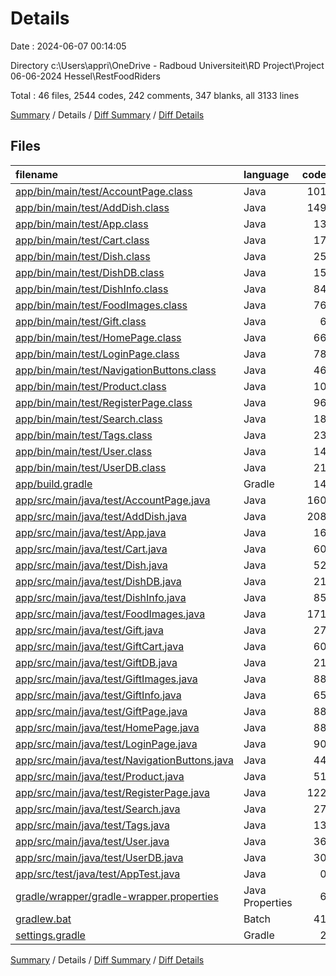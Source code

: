 # Details

Date : 2024-06-07 00:14:05

Directory c:\\Users\\appri\\OneDrive - Radboud Universiteit\\RD Project\\Project 06-06-2024 Hessel\\RestFoodRiders

Total : 46 files,  2544 codes, 242 comments, 347 blanks, all 3133 lines

[Summary](results.md) / Details / [Diff Summary](diff.md) / [Diff Details](diff-details.md)

## Files
| filename | language | code | comment | blank | total |
| :--- | :--- | ---: | ---: | ---: | ---: |
| [app/bin/main/test/AccountPage.class](/app/bin/main/test/AccountPage.class) | Java | 101 | 4 | 0 | 105 |
| [app/bin/main/test/AddDish.class](/app/bin/main/test/AddDish.class) | Java | 149 | 0 | 0 | 149 |
| [app/bin/main/test/App.class](/app/bin/main/test/App.class) | Java | 13 | 0 | 0 | 13 |
| [app/bin/main/test/Cart.class](/app/bin/main/test/Cart.class) | Java | 17 | 0 | 0 | 17 |
| [app/bin/main/test/Dish.class](/app/bin/main/test/Dish.class) | Java | 25 | 0 | 0 | 25 |
| [app/bin/main/test/DishDB.class](/app/bin/main/test/DishDB.class) | Java | 15 | 0 | 0 | 15 |
| [app/bin/main/test/DishInfo.class](/app/bin/main/test/DishInfo.class) | Java | 84 | 0 | 0 | 84 |
| [app/bin/main/test/FoodImages.class](/app/bin/main/test/FoodImages.class) | Java | 76 | 0 | 0 | 76 |
| [app/bin/main/test/Gift.class](/app/bin/main/test/Gift.class) | Java | 6 | 0 | 0 | 6 |
| [app/bin/main/test/HomePage.class](/app/bin/main/test/HomePage.class) | Java | 66 | 0 | 0 | 66 |
| [app/bin/main/test/LoginPage.class](/app/bin/main/test/LoginPage.class) | Java | 78 | 0 | 0 | 78 |
| [app/bin/main/test/NavigationButtons.class](/app/bin/main/test/NavigationButtons.class) | Java | 46 | 0 | 0 | 46 |
| [app/bin/main/test/Product.class](/app/bin/main/test/Product.class) | Java | 10 | 0 | 0 | 10 |
| [app/bin/main/test/RegisterPage.class](/app/bin/main/test/RegisterPage.class) | Java | 96 | 0 | 0 | 96 |
| [app/bin/main/test/Search.class](/app/bin/main/test/Search.class) | Java | 18 | 0 | 0 | 18 |
| [app/bin/main/test/Tags.class](/app/bin/main/test/Tags.class) | Java | 23 | 0 | 0 | 23 |
| [app/bin/main/test/User.class](/app/bin/main/test/User.class) | Java | 14 | 0 | 0 | 14 |
| [app/bin/main/test/UserDB.class](/app/bin/main/test/UserDB.class) | Java | 21 | 0 | 0 | 21 |
| [app/build.gradle](/app/build.gradle) | Gradle | 14 | 0 | 3 | 17 |
| [app/src/main/java/test/AccountPage.java](/app/src/main/java/test/AccountPage.java) | Java | 160 | 21 | 31 | 212 |
| [app/src/main/java/test/AddDish.java](/app/src/main/java/test/AddDish.java) | Java | 208 | 37 | 31 | 276 |
| [app/src/main/java/test/App.java](/app/src/main/java/test/App.java) | Java | 16 | 0 | 8 | 24 |
| [app/src/main/java/test/Cart.java](/app/src/main/java/test/Cart.java) | Java | 60 | 7 | 13 | 80 |
| [app/src/main/java/test/Dish.java](/app/src/main/java/test/Dish.java) | Java | 52 | 2 | 13 | 67 |
| [app/src/main/java/test/DishDB.java](/app/src/main/java/test/DishDB.java) | Java | 21 | 2 | 7 | 30 |
| [app/src/main/java/test/DishInfo.java](/app/src/main/java/test/DishInfo.java) | Java | 85 | 16 | 19 | 120 |
| [app/src/main/java/test/FoodImages.java](/app/src/main/java/test/FoodImages.java) | Java | 171 | 28 | 11 | 210 |
| [app/src/main/java/test/Gift.java](/app/src/main/java/test/Gift.java) | Java | 27 | 1 | 9 | 37 |
| [app/src/main/java/test/GiftCart.java](/app/src/main/java/test/GiftCart.java) | Java | 60 | 1 | 13 | 74 |
| [app/src/main/java/test/GiftDB.java](/app/src/main/java/test/GiftDB.java) | Java | 21 | 1 | 7 | 29 |
| [app/src/main/java/test/GiftImages.java](/app/src/main/java/test/GiftImages.java) | Java | 88 | 1 | 12 | 101 |
| [app/src/main/java/test/GiftInfo.java](/app/src/main/java/test/GiftInfo.java) | Java | 65 | 1 | 15 | 81 |
| [app/src/main/java/test/GiftPage.java](/app/src/main/java/test/GiftPage.java) | Java | 88 | 17 | 21 | 126 |
| [app/src/main/java/test/HomePage.java](/app/src/main/java/test/HomePage.java) | Java | 88 | 1 | 16 | 105 |
| [app/src/main/java/test/LoginPage.java](/app/src/main/java/test/LoginPage.java) | Java | 90 | 17 | 16 | 123 |
| [app/src/main/java/test/NavigationButtons.java](/app/src/main/java/test/NavigationButtons.java) | Java | 44 | 9 | 8 | 61 |
| [app/src/main/java/test/Product.java](/app/src/main/java/test/Product.java) | Java | 51 | 7 | 13 | 71 |
| [app/src/main/java/test/RegisterPage.java](/app/src/main/java/test/RegisterPage.java) | Java | 122 | 18 | 23 | 163 |
| [app/src/main/java/test/Search.java](/app/src/main/java/test/Search.java) | Java | 27 | 2 | 9 | 38 |
| [app/src/main/java/test/Tags.java](/app/src/main/java/test/Tags.java) | Java | 13 | 3 | 5 | 21 |
| [app/src/main/java/test/User.java](/app/src/main/java/test/User.java) | Java | 36 | 2 | 12 | 50 |
| [app/src/main/java/test/UserDB.java](/app/src/main/java/test/UserDB.java) | Java | 30 | 6 | 6 | 42 |
| [app/src/test/java/test/AppTest.java](/app/src/test/java/test/AppTest.java) | Java | 0 | 0 | 1 | 1 |
| [gradle/wrapper/gradle-wrapper.properties](/gradle/wrapper/gradle-wrapper.properties) | Java Properties | 6 | 0 | 1 | 7 |
| [gradlew.bat](/gradlew.bat) | Batch | 41 | 30 | 22 | 93 |
| [settings.gradle](/settings.gradle) | Gradle | 2 | 8 | 2 | 12 |

[Summary](results.md) / Details / [Diff Summary](diff.md) / [Diff Details](diff-details.md)